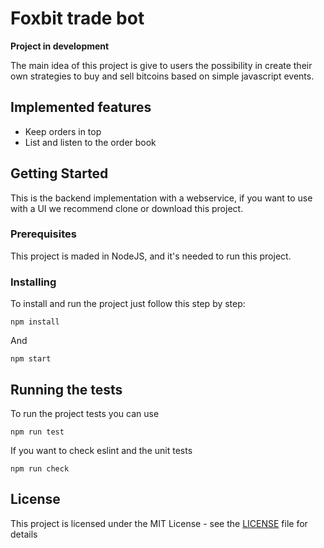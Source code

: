 # Foxbit trade bot

**Project in development**

The main idea of this project is give to users the possibility in create their 
own strategies to buy and sell bitcoins based on simple javascript events.

## Implemented features

- Keep orders in top
- List and listen to the order book

## Getting Started

This is the backend implementation with a webservice, if you want to use with a UI we recommend clone or download this project.

### Prerequisites

This project is maded in NodeJS, and it's needed to run this project.

### Installing

To install and run the project just follow this step by step:

```
npm install
```

And

```
npm start
```

## Running the tests

To run the project tests you can use

```
npm run test
```

If you want to check eslint and the unit tests 

```
npm run check
```

## License

This project is licensed under the MIT License - see the [LICENSE](LICENSE) file for details
